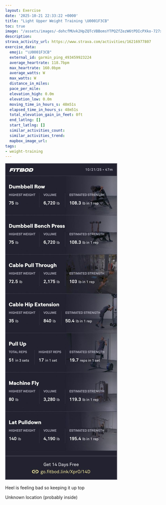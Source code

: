 ```yaml
---
layout: Exercise
date: '2025-10-21 22:33:22 +0000'
title: "Light Upper Weight Training \U0001F3CB️"
toc: true
image: "/assets/images/-dohcfMUvk2HpZQTcVBBomsYTPQZfZezW6tPDIcPXko-727x2048.jpg.jpeg"
description:
strava_activity_url: https://www.strava.com/activities/16216977807
exercise_data:
  emoji: "\U0001F3CB️"
  external_id: garmin_ping_493459923224
  average_heartrate: 118.7bpm
  max_heartrate: 160.0bpm
  average_watts: W
  max_watts: W
  distance_in_miles:
  pace_per_mile:
  elevation_high: 0.0m
  elevation_low: 0.0m
  moving_time_in_hours_s: 48m51s
  elapsed_time_in_hours_s: 48m51s
  total_elevation_gain_in_feet: 0ft
  end_latlng: []
  start_latlng: []
  similar_activities_count:
  similar_activities_trend:
  mapbox_image_url:
tags:
- weight-training
---
```


![Light Upper Weight Training](/assets/images/-dohcfMUvk2HpZQTcVBBomsYTPQZfZezW6tPDIcPXko-727x2048.jpg.jpeg)

Heel is feeling bad so keeping it up top

Unknown location (probably inside)
